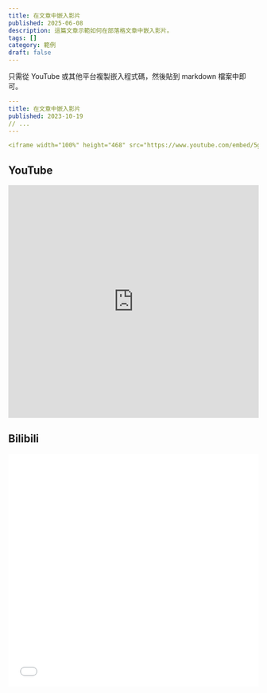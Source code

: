 ```yaml
---
title: 在文章中嵌入影片
published: 2025-06-08
description: 這篇文章示範如何在部落格文章中嵌入影片。
tags: []
category: 範例
draft: false
---
```


只需從 YouTube 或其他平台複製嵌入程式碼，然後貼到 markdown 檔案中即可。

```yaml
---
title: 在文章中嵌入影片
published: 2023-10-19
// ...
---

<iframe width="100%" height="468" src="https://www.youtube.com/embed/5gIf0_xpFPI?si=N1WTorLKL0uwLsU_" title="YouTube video player" frameborder="0" allowfullscreen></iframe>
```

## YouTube

<iframe width="100%" height="468" src="https://www.youtube.com/embed/5gIf0_xpFPI?si=N1WTorLKL0uwLsU_" title="YouTube video player" frameborder="0" allow="accelerometer; autoplay; clipboard-write; encrypted-media; gyroscope; picture-in-picture; web-share" allowfullscreen></iframe>

## Bilibili

<iframe width="100%" height="468" src="//player.bilibili.com/player.html?bvid=BV1fK4y1s7Qf&p=1" scrolling="no" border="0" frameborder="no" framespacing="0" allowfullscreen="true"> </iframe>
